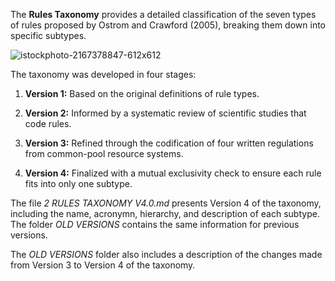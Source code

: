 The **Rules Taxonomy** provides a detailed classification of the seven types of rules proposed by Ostrom and Crawford (2005), breaking them down into specific subtypes.

![istockphoto-2167378847-612x612](https://github.com/user-attachments/assets/2b0ae2b2-b470-48a7-a63a-8d074ee7fbc5)

The taxonomy was developed in four stages:
1. **Version 1:** Based on the original definitions of rule types.

2. **Version 2:** Informed by a systematic review of scientific studies that code rules.

3. **Version 3:** Refined through the codification of four written regulations from common-pool resource systems.

4. **Version 4:** Finalized with a mutual exclusivity check to ensure each rule fits into only one subtype.

The file *2 RULES TAXONOMY V4.0.md* presents Version 4 of the taxonomy, including the name, acronymn, hierarchy, and description  of each subtype. The folder *OLD VERSIONS* contains the same information for previous versions. 

The *OLD VERSIONS* folder also includes a description of the changes made from Version 3 to Version 4 of the taxonomy.
